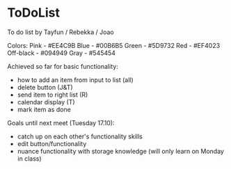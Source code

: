 # ToDoList

To do list by Tayfun / Rebekka / Joao

Colors:
Pink - #EE4C9B
Blue - #00B6B5
Green - #5D9732
Red - #EF4023
Off-black - #094949
Gray - #545454



Achieved so far for basic functionality:
- how to add an item from input to list (all)
- delete button (J&T)
- send item to right list (R)
- calendar display (T)
- mark item as done
 
Goals until next meet (Tuesday 17.10):
- catch up on each other's functionality skills
- edit button/functionality
- nuance functionality with storage knowledge (will only learn on Monday in class)
